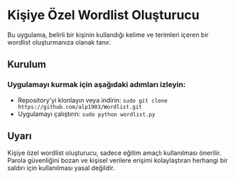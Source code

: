 # Kişiye Özel Wordlist Oluşturucu

Bu uygulama, belirli bir kişinin kullandığı kelime ve terimleri içeren bir wordlist oluşturmanıza olanak tanır.

## Kurulum

### Uygulamayı kurmak için aşağıdaki adımları izleyin:

- Repository'yi klonlayın veya indirin: `sudo git clone https://github.com/alp1903/Wordlist.git`
- Uygulamayı çalıştırın: `sudo python wordlist.py`

## Uyarı

Kişiye özel wordlist oluşturucu, sadece eğitim amaçlı kullanılması önerilir. Parola güvenliğini bozan ve kişisel verilere erişimi kolaylaştıran herhangi bir saldırı için kullanılması yasal değildir.
